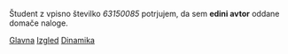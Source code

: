 Študent z vpisno številko _63150085_ potrjujem, da sem __edini avtor__ oddane domače naloge.

[Glavna](https://rawgit.com/BlaFab/stroboskop/master/stroboskop.html)
[Izgled](https://rawgit.com/BlaFab/stroboskop/izgled/stroboskop.html)
[Dinamika](https://rawgit.com/BlaFab/stroboskop/dinamika/stroboskop.html)